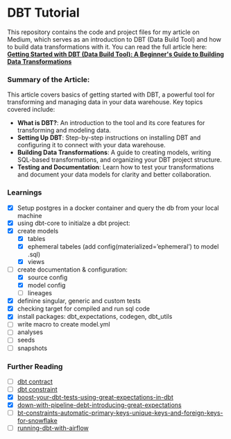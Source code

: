 # DBT Tutorial

This repository contains the code and project files for my article on Medium, which serves as an introduction to DBT (Data Build Tool) and how to build data transformations with it. You can read the full article here:  
[**Getting Started with DBT (Data Build Tool): A Beginner's Guide to Building Data Transformations**](https://medium.com/@suffyan.asad1/getting-started-with-dbt-data-build-tool-a-beginners-guide-to-building-data-transformations-28e335be5f7e)

### Summary of the Article:
This article covers basics of getting started with DBT, a powerful tool for transforming and managing data in your data warehouse. Key topics covered include:

- **What is DBT?**: An introduction to the tool and its core features for transforming and modeling data.
- **Setting Up DBT**: Step-by-step instructions on installing DBT and configuring it to connect with your data warehouse.
- **Building Data Transformations**: A guide to creating models, writing SQL-based transformations, and organizing your DBT project structure.
- **Testing and Documentation**: Learn how to test your transformations and document your data models for clarity and better collaboration.

### Learnings

- [x] Setup postgres in a docker container and query the db from your local machine
- [x] using dbt-core to initialze a dbt project:
- [x] create models
  - [x] tables
  - [x] ephemeral tabeles (add config(materialized=’ephemeral’) to model .sql)
  - [x] views
- [ ] create documentation & configuration:
  - [x] source config
  - [x] model config
  - [ ] lineages
- [x] definine singular, generic and custom tests
- [x] checking target for compiled and run sql code
- [x] install packages: dbt_expectations, codegen, dbt_utils
- [ ] write macro to create model.yml
- [ ] analyses
- [ ] seeds
- [ ] snapshots

### Further Reading
- [ ] [dbt contract](https://docs.getdbt.com/reference/resource-configs/contract?source=post_page-----28e335be5f7e--------------------------------)
- [ ] [dbt constraint](https://docs.getdbt.com/reference/resource-properties/constraints?source=post_page-----28e335be5f7e--------------------------------)
- [x] [boost-your-dbt-tests-using-great-expectations-in-dbt](https://zoltanctoth.medium.com/boost-your-dbt-tests-using-great-expectations-in-dbt-1c2d33d53fb3)
- [x] [down-with-pipeline-debt-introducing-great-expectations](https://medium.com/@expectgreatdata/down-with-pipeline-debt-introducing-great-expectations-862ddc46782a)
- [ ] [bt-constraints-automatic-primary-keys-unique-keys-and-foreign-keys-for-snowflake](https://medium.com/snowflake/dbt-constraints-automatic-primary-keys-unique-keys-and-foreign-keys-for-snowflake-d78cbfdec2f9)
- [ ] [running-dbt-with-airflow](https://www.datafold.com/blog/running-dbt-with-airflow?source=post_page-----28e335be5f7e--------------------------------)